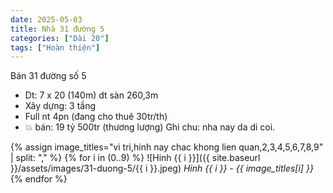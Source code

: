 ```yaml
---
date: 2025-05-03
title: Nhà 31 đường 5
categories: ["Dài 20"]
tags: ["Hoàn thiện"] 
---
```


Bán 31 đường số 5
- Dt: 7 x 20 (140m) dt sàn 260,3m
- Xây dựng: 3 tầng
- Full nt 4pn (đang cho thuê 30tr/th)
- 💥 bán: 19 tỷ 500tr (thương lượng)
Ghi chu: nha nay da di coi.


{% assign image_titles="vi tri,hinh nay chac khong lien quan,2,3,4,5,6,7,8,9" | split: "," %}
{% for i in (0..9) %}
![Hinh {{ i }}]({{ site.baseurl }}/assets/images/31-duong-5/{{ i }}.jpeg)
_Hinh {{ i }} - {{ image_titles[i] }}_
{% endfor %}
